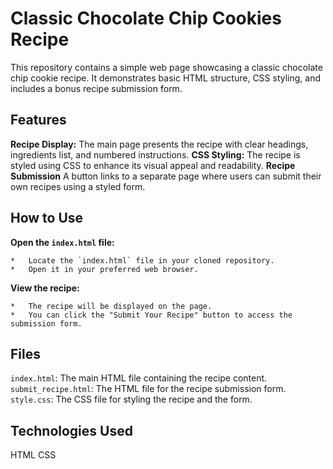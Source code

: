 # Classic Chocolate Chip Cookies Recipe

This repository contains a simple web page showcasing a classic chocolate chip cookie recipe. It demonstrates basic HTML structure, CSS styling, and includes a bonus recipe submission form.

## Features

**Recipe Display:** The main page presents the recipe with clear headings, ingredients list, and numbered instructions.
**CSS Styling:** The recipe is styled using CSS to enhance its visual appeal and readability.
**Recipe Submission** A button links to a separate page where users can submit their own recipes using a styled form.

## How to Use

**Open the `index.html` file:**

    *   Locate the `index.html` file in your cloned repository.
    *   Open it in your preferred web browser.

**View the recipe:**

    *   The recipe will be displayed on the page.
    *   You can click the "Submit Your Recipe" button to access the submission form.

## Files

  `index.html`: The main HTML file containing the recipe content.
  `submit_recipe.html`: The HTML file for the recipe submission form.
  `style.css`: The CSS file for styling the recipe and the form.

## Technologies Used

HTML
CSS
  